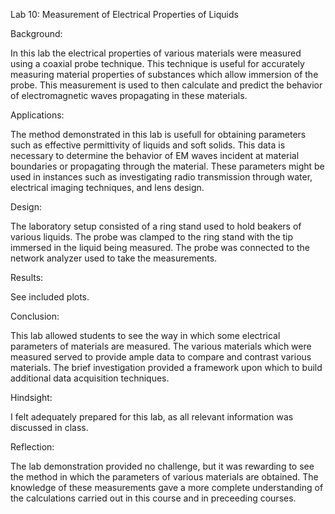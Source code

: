 Lab 10: Measurement of Electrical Properties of Liquids

Background:

In this lab the electrical properties of various materials were measured using a coaxial probe
technique.  This technique is useful for accurately measuring material properties of substances
which allow immersion of the probe.  This measurement is used to then calculate and predict the
behavior of electromagnetic waves propagating in these materials.

Applications:

The method demonstrated in this lab is usefull for obtaining parameters such as effective 
permittivity of liquids and soft solids.  This data is necessary to determine the behavior of EM
waves incident at material boundaries or propagating through the material.  These parameters
might be used in instances such as investigating radio transmission through water, electrical
imaging techniques, and lens design.

Design:

The laboratory setup consisted of a ring stand used to hold beakers of various liquids.  The probe
was clamped to the ring stand with the tip immersed in the liquid being measured.  The probe was
connected to the network analyzer used to take the measurements.

Results:

See included plots.

Conclusion:

This lab allowed students to see the way in which some electrical parameters of materials are
measured.  The various materials which were measured served to provide ample data to compare and
contrast various materials.  The brief investigation provided a framework upon which to build
additional data acquisition techniques.

Hindsight:

I felt adequately prepared for this lab, as all relevant information was discussed in class.

Reflection:

The lab demonstration provided no challenge, but it was rewarding to see the method in which the
parameters of various materials are obtained.  The knowledge of these measurements gave a more
complete understanding of the calculations carried out in this course and in preceeding courses.